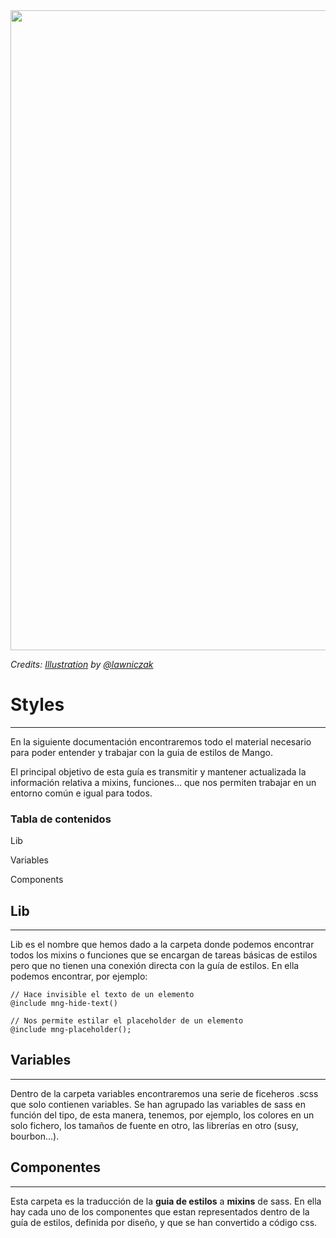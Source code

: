 <img src="doc-images/style.jpg?raw=" width="1024">


_Credits: [Illustration](https://dribbble.com/shots/3432688-CSS-Peeper-illustration-set) by [@lawniczak](https://dribbble.com/lawniczak)_

# **Styles**
***

En la siguiente documentación encontraremos todo el material necesario para poder entender y trabajar con la guia de estilos de Mango.

El principal objetivo de esta guía es transmitir y mantener actualizada la información relativa a mixins, funciones... que nos permiten trabajar en un entorno común e igual para todos.


### **Tabla de contenidos**

Lib

Variables

Components


## **Lib**
***

Lib es el nombre que hemos dado a la carpeta donde podemos encontrar todos los mixins o funciones que se encargan de tareas básicas de estilos pero que no tienen una conexión directa con la guía de estilos.
En ella podemos encontrar, por ejemplo:

```
// Hace invisible el texto de un elemento
@include mng-hide-text()
```
```
// Nos permite estilar el placeholder de un elemento
@include mng-placeholder();
```


## **Variables**
***

Dentro de la carpeta variables encontraremos una serie de ficeheros .scss que solo contienen variables.
Se han agrupado las variables de sass en función del tipo, de esta manera, tenemos, por ejemplo, los colores en un solo fichero,
los tamaños de fuente en otro, las librerías en otro (susy, bourbon...).


## **Componentes**
***

Esta carpeta es la traducción de la **guia de estilos** a **mixins** de sass. En ella hay cada uno de los componentes que estan representados dentro de la guía de estilos, definida por diseño, y que se han convertido a código css.
